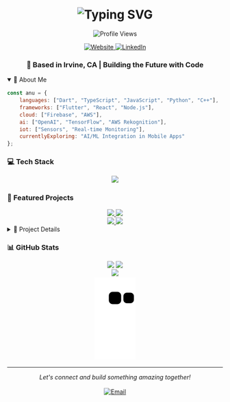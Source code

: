 <div align="center">
  <h1>
    <img src="https://readme-typing-svg.herokuapp.com?font=Fira+Code&weight=500&size=40&pause=1000&color=6AD7F7&center=true&vCenter=true&random=false&width=500&lines=Hi+there!+I'm+Anu+%F0%9F%91%8B;Full-Stack+Developer;AI+%26+IoT+Enthusiast" alt="Typing SVG" />
  </h1>

  <img src="https://komarev.com/ghpvc/?username=nukktae&style=flat-square&color=6AD7F7" alt="Profile Views"/>
  
  <p>
    <a href="https://anubilegdemberel.com">
      <img src="https://img.shields.io/badge/Website-anubilegdemberel.com-6AD7F7?style=for-the-badge&logo=google-chrome&logoColor=white" alt="Website"/>
    </a>
    <a href="https://www.linkedin.com/in/anu-bilegdemberel-445366318">
      <img src="https://img.shields.io/badge/LinkedIn-Connect-0A66C2?style=for-the-badge&logo=linkedin" alt="LinkedIn"/>
    </a>
  </p>
</div>

<div align="center">
  <h3>🎯 Based in Irvine, CA | Building the Future with Code</h3>
</div>

<details open>
<summary>🚀 About Me</summary>

```javascript
const anu = {
    languages: ["Dart", "TypeScript", "JavaScript", "Python", "C++"],
    frameworks: ["Flutter", "React", "Node.js"],
    cloud: ["Firebase", "AWS"],
    ai: ["OpenAI", "TensorFlow", "AWS Rekognition"],
    iot: ["Sensors", "Real-time Monitoring"],
    currentlyExploring: "AI/ML Integration in Mobile Apps"
};
```
</details>

### 💻 Tech Stack
<div align="center">
  <img src="https://skillicons.dev/icons?i=flutter,dart,ts,js,python,cpp,firebase,aws,react,nodejs,tensorflow" />
</div>

### 🌟 Featured Projects

<div align="center">
  <a href="https://github.com/MakeEat/frontend">
    <img src="https://github-readme-stats.vercel.app/api/pin/?username=MakeEat&repo=frontend&theme=tokyonight&show_owner=true" />
  </a>
  <a href="https://github.com/nukktae/rootin">
    <img src="https://github-readme-stats.vercel.app/api/pin/?username=nukktae&repo=rootin&theme=tokyonight" />
  </a>
</div>

<div align="center">
  <a href="https://github.com/2024PBL-AWS-project/ContentModeration">
    <img src="https://github-readme-stats.vercel.app/api/pin/?username=2024PBL-AWS-project&repo=ContentModeration&theme=tokyonight" />
  </a>
  <a href="https://github.com/nukktae/MajorMatch">
    <img src="https://github-readme-stats.vercel.app/api/pin/?username=nukktae&repo=MajorMatch&theme=tokyonight" />
  </a>
</div>

<details>
<summary>🎯 Project Details</summary>

### MakeEat
```javascript
class AIRecipeGenerator {
    stack = {
        frontend: ["Flutter", "Dart"],
        ai: ["OpenAI GPT"],
        backend: ["Firebase"],
        features: [
            "🤖 AI-powered recipe generation",
            "📷 OCR receipt scanning",
            "⚡ Real-time updates",
            "🎨 Modern gradient UI"
        ]
    };
}
```

### Rootin
```javascript
class SmartPlantCare {
    stack = {
        app: ["Flutter", "Firebase"],
        hardware: ["IoT Sensors"],
        ai: ["Vision AI"],
        features: [
            "💧 Real-time moisture monitoring",
            "🔍 Plant identification",
            "🔔 Smart notifications",
            "📊 Care tracking"
        ]
    };
}
```

### Content Moderation
```javascript
class AWSContentMod {
    stack = {
        backend: ["Python", "AWS"],
        services: ["AWS Rekognition"],
        features: [
            "🎥 Real-time content filtering",
            "🔄 Live video stream analysis",
            "📊 Modern dashboard"
        ]
    };
}
```
</details>

### 📊 GitHub Stats

<div align="center">
  <img width="49%" src="https://github-readme-stats.vercel.app/api?username=nukktae&show_icons=true&theme=tokyonight&hide_border=true" />
  <img width="49%" src="https://github-readme-streak-stats.herokuapp.com/?user=nukktae&theme=tokyonight&hide_border=true" />
</div>

<div align="center">
  <img src="https://github-readme-activity-graph.vercel.app/graph?username=nukktae&theme=tokyo-night&hide_border=true" />
</div>

<div align="center">
  <img src="https://github.com/nukktae/nukktae/blob/output/github-contribution-grid-snake-dark.svg" />
</div>

---
<div align="center">
  <i>Let's connect and build something amazing together!</i>
  <br>
  <br>
  <a href="mailto:anubilegdemberel@gmail.com">
    <img src="https://img.shields.io/badge/Email-Contact-6AD7F7?style=for-the-badge&logo=gmail&logoColor=white" alt="Email"/>
  </a>
</div>
